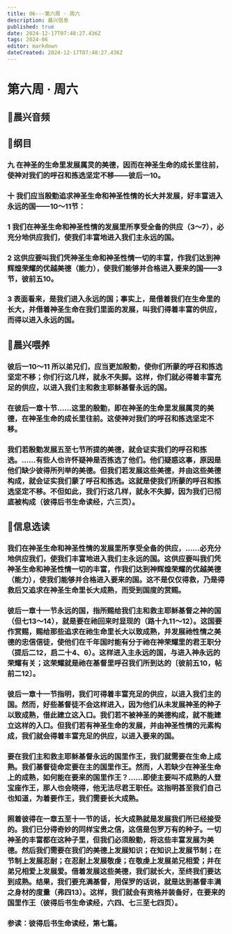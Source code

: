 ```yaml
---
title: 06---第六周 · 周六
description: 晨兴信息
published: true
date: 2024-12-17T07:48:27.436Z
tags: 2024-06
editor: markdown
dateCreated: 2024-12-17T07:48:27.436Z
---
```


# 第六周 · 周六

## 🎵晨兴音频


## 📖纲目

### 九    在神圣的生命里发展属灵的美德，因而在神圣生命的成长里往前，使神对我们的呼召和拣选坚定不移——彼后一10。

### 十    我们应当殷勤追求神圣生命和神圣性情的长大并发展，好丰富进入永远的国——10～11节：

### 1    我们在神圣生命和神圣性情的发展里所享受全备的供应（3～7），必充分地供应我们，使我们丰富地进入我们主永远的国。

### 2    这供应要叫我们凭神圣生命和神圣性情一切的丰富，作我们达到神辉煌荣耀的优越美德（能力），使我们能够并合格进入要来的国——3节，彼前五10。

### 3    表面看来，是我们进入永远的国；事实上，是借着我们在生命里的长大，并借着神圣生命在我们里面的发展，叫我们得着丰富的供应，而得以进入永远的国。

## 📖晨兴喂养

### 彼后一10～11    所以弟兄们，应当更加殷勤，使你们所蒙的呼召和拣选坚定不移；你们行这几样，就永不失脚。这样，你们就必得着丰富充足的供应，以进入我们主和救主耶稣基督永远的国。

### 在彼后一章十节……这里的殷勤，即在神圣的生命里发展属灵的美德，在神圣生命的成长里往前。这使神对我们的呼召和拣选坚定不移。

### 我们若殷勤发展五至七节所提的美德，就会证实我们的呼召和拣选。……有些人也许怀疑神是否拣选了他们。他们疑惑这事，原因是他们缺少彼得所列举的美德。但我们若发展这些美德，并由这些美德构成，就会证实我们蒙了呼召和拣选。这就是使我们所蒙的呼召和拣选坚定不移。不但如此，我们行这几样，就永不失脚，因为我们已彻底被构成（彼得后书生命读经，六三页）。

## 📖信息选读

### 我们在神圣生命和神圣性情的发展里所享受全备的供应，……必充分地供应我们，使我们丰富地进入我们主永远的国。这供应要叫我们凭神圣生命和神圣性情一切的丰富，作我们达到神辉煌荣耀的优越美德（能力），使我们能够并合格进入要来的国。这不是仅仅得救，乃是得救后又追求在神圣生命里长大成熟，而受到国度的赏赐。

### 彼后一章十一节永远的国，指所赐给我们主和救主耶稣基督之神的国（但七13～14），就是要在祂回来时显现的（路十九11～12）。这国要作赏赐，赐给那些追求在祂生命里长大以致成熟，并发展祂性情之美德的忠信信徒，使他们在千年国时能有分于祂在神荣耀里的君王职分（提后二12，启二十4、6）。这样进入主永远的国，与进入神永远的荣耀有关；这荣耀就是祂在基督里呼召我们所到达的〔彼前五10，帖前二12〕。

### 彼后一章十一节指明，我们可得着丰富充足的供应，以进入我们主的国。然而，好些基督徒不会这样进入，因为他们从未发展神圣的种子以致成熟，借此建立这入口。我们若不被神圣的美德构成，就不能建立这样的入口。但我们若有神圣生命的发展，并由神圣性情的元素构成，我们就会得着丰富充足的供应，以进入要来的国。

### 要在我们主和救主耶稣基督永远的国里作王，我们就需要在生命上成熟。我们基督徒命定要在主的国里作王。然而，人若缺少在神圣生命上的成熟，如何能在要来的国里作王？……即使主要叫不成熟的人登宝座作王，那人也会晓得，他无法尽君王职任。这指明甚至我们自己也知道，为着要作王，我们需要长大成熟。

### 照着彼得在一章五至十一节的话，长大成熟就是发展我们所已经接受的。我们已分得奇妙的同样宝贵之信，这信是包罗万有的种子。一切神圣的丰富都在这种子里，但我们必须殷勤，将这些丰富发展为美德。然后我们需要在我们的美德上发展知识；在知识上发展节制；在节制上发展忍耐；在忍耐上发展敬虔；在敬虔上发展弟兄相爱；并在弟兄相爱上发展爱。借着发展这些美德，我们就长大，至终我们要达到成熟。结果，我们要充满基督，用保罗的话说，就是达到基督丰满之身材的度量（弗四13）。这样，我们就会有资格并装备好，在要来的国里作王（彼得后书生命读经，六四、七三至七四页）。

### 参读：彼得后书生命读经，第七篇。